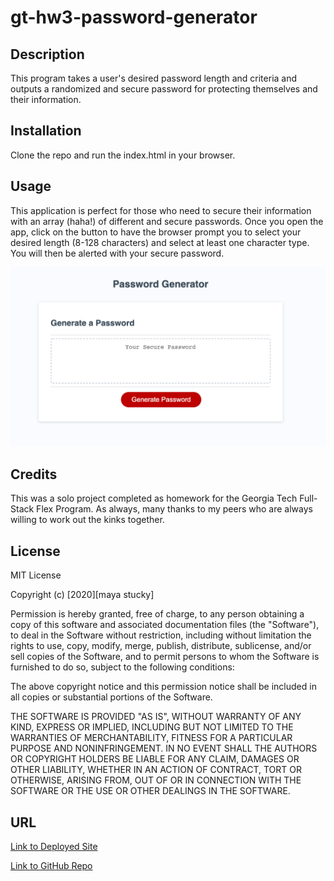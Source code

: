 # gt-hw3-password-generator

## Description

This program takes a user's desired password length and criteria and outputs a randomized and secure password for protecting themselves and their information.

## Installation

Clone the repo and run the index.html in your browser.

## Usage

This application is perfect for those who need to secure their information with an array (haha!) of different and secure passwords. Once you open the app, click on the button to have the browser prompt you to select your desired length (8-128 characters) and select at least one character type. You will then be alerted with your secure password.

<img src = "app.png" alt = "image of application" >

## Credits

This was a solo project completed as homework for the Georgia Tech Full-Stack Flex Program. As always, many thanks to my peers who are always willing to work out the kinks together.

## License

MIT License

Copyright (c) [2020][maya stucky]

Permission is hereby granted, free of charge, to any person obtaining a copy
of this software and associated documentation files (the "Software"), to deal
in the Software without restriction, including without limitation the rights
to use, copy, modify, merge, publish, distribute, sublicense, and/or sell
copies of the Software, and to permit persons to whom the Software is
furnished to do so, subject to the following conditions:

The above copyright notice and this permission notice shall be included in all
copies or substantial portions of the Software.

THE SOFTWARE IS PROVIDED "AS IS", WITHOUT WARRANTY OF ANY KIND, EXPRESS OR
IMPLIED, INCLUDING BUT NOT LIMITED TO THE WARRANTIES OF MERCHANTABILITY,
FITNESS FOR A PARTICULAR PURPOSE AND NONINFRINGEMENT. IN NO EVENT SHALL THE
AUTHORS OR COPYRIGHT HOLDERS BE LIABLE FOR ANY CLAIM, DAMAGES OR OTHER
LIABILITY, WHETHER IN AN ACTION OF CONTRACT, TORT OR OTHERWISE, ARISING FROM,
OUT OF OR IN CONNECTION WITH THE SOFTWARE OR THE USE OR OTHER DEALINGS IN THE
SOFTWARE.

## URL

<a href = "https://mayastucky.github.io/gt-hw3-password-generator/">Link to Deployed Site</a>

<a href = "https://github.com/mayastucky/gt-hw3-password-generator">Link to GitHub Repo</a>
